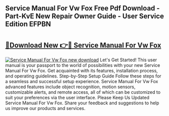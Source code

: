 ## Service Manual For Vw Fox Free Pdf Download - Part-KvE New Repair Owner Guide - User Service Edition EFPBN

# <h2><a href="http://bc82997.oget.top/?id=Service+Manual+For+Vw+Fox">🔗Download New 👉🔴 Service Manual For Vw Fox</a></h2>

[![Service Manual For Vw Fox new download](https://i.imgur.com/5g1atiW.png)](http://bc82997.oget.top/?id=Service+Manual+For+Vw+Fox)
Let's Get Started! This user manual is your passport to the world of possibilities with your new Service Manual For Vw Fox. Get acquainted with its features, installation process, and operating guidelines. Step-by-Step Setup Guide Follow these steps for a seamless and successful setup experience. Service Manual For Vw Fox advanced features include object recognition, motion sensors, customizable alerts, and remote access, all of which can be customized to suit your preferences via the user interface. Please Keep Us Updated Service Manual For Vw Fox. Share your feedback and suggestions to help us improve our products and services.

